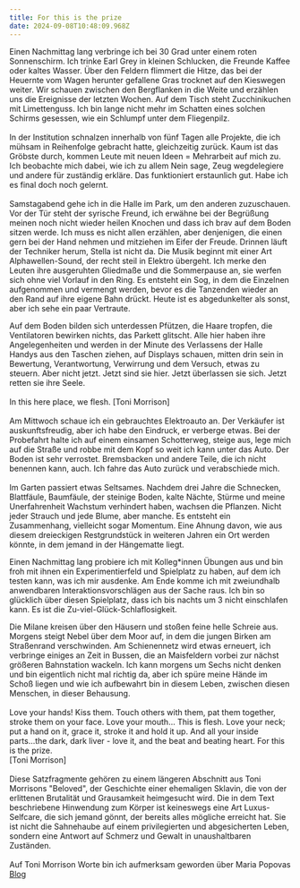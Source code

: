 ```yaml
---
title: For this is the prize
date: 2024-09-08T10:48:09.968Z
---
```

Einen Nachmittag lang verbringe ich bei 30 Grad unter einem roten Sonnenschirm. Ich trinke Earl Grey in kleinen Schlucken, die Freunde Kaffee oder kaltes Wasser. Über den Feldern flimmert die Hitze, das bei der Heuernte vom Wagen herunter gefallene Gras trocknet auf den Kieswegen weiter. Wir schauen zwischen den Bergflanken in die Weite und erzählen uns die Ereignisse der letzten Wochen. Auf dem Tisch steht Zucchinikuchen mit Limettenguss. Ich bin lange nicht mehr im Schatten eines solchen Schirms gesessen, wie ein Schlumpf unter dem Fliegenpilz.\
\
In der Institution schnalzen innerhalb von fünf Tagen alle Projekte, die ich mühsam in Reihenfolge gebracht hatte, gleichzeitig zurück. Kaum ist das Gröbste durch, kommen Leute mit neuen Ideen = Mehrarbeit auf mich zu. Ich beobachte mich dabei, wie ich zu allem Nein sage, Zeug wegdelegiere und andere für zuständig erkläre. Das funktioniert erstaunlich gut. Habe ich es final doch noch gelernt.\
\
Samstagabend gehe ich in die Halle im Park, um den anderen zuzuschauen. Vor der Tür steht der syrische Freund, ich erwähne bei der Begrüßung meinen noch nicht wieder heilen Knochen und dass ich brav auf dem Boden sitzen werde. Ich muss es nicht allen erzählen, aber denjenigen, die einen gern bei der Hand nehmen und mitziehen im Eifer der Freude. Drinnen läuft der Techniker herum, Stella ist nicht da. Die Musik beginnt mit einer Art Alphawellen-Sound, der recht steil in Elektro übergeht. Ich merke den Leuten ihre ausgeruhten Gliedmaße und die Sommerpause an, sie werfen sich ohne viel Vorlauf in den Ring. Es entsteht ein Sog, in dem die Einzelnen aufgenommen und vermengt werden, bevor es die Tanzenden wieder an den Rand auf ihre eigene Bahn drückt. Heute ist es abgedunkelter als sonst, aber ich sehe ein paar Vertraute.

Auf dem Boden bilden sich unterdessen Pfützen, die Haare tropfen, die Ventilatoren bewirken nichts, das Parkett glitscht. Alle hier haben ihre Angelegenheiten und werden in der Minute des Verlassens der Halle Handys aus den Taschen ziehen, auf Displays schauen, mitten drin sein in Bewertung, Verantwortung, Verwirrung und dem Versuch, etwas zu steuern. Aber nicht jetzt. Jetzt sind sie hier. Jetzt überlassen sie sich. Jetzt retten sie ihre Seele.\
\
In this here place, we flesh. \[Toni Morrison]\
\
Am Mittwoch schaue ich ein gebrauchtes Elektroauto an. Der Verkäufer ist auskunftsfreudig, aber ich habe den Eindruck, er verberge etwas. Bei der Probefahrt halte ich auf einem einsamen Schotterweg, steige aus, lege mich auf die Straße und robbe mit dem Kopf so weit ich kann unter das Auto. Der Boden ist sehr verrostet. Bremsbacken und andere Teile, die ich nicht benennen kann, auch. Ich fahre das Auto zurück und verabschiede mich.\
\
Im Garten passiert etwas Seltsames. Nachdem drei Jahre die Schnecken, Blattfäule, Baumfäule, der steinige Boden, kalte Nächte, Stürme und meine Unerfahrenheit Wachstum verhindert haben, wachsen die Pflanzen. Nicht jeder Strauch und jede Blume, aber manche. Es entsteht ein Zusammenhang, vielleicht sogar Momentum. Eine Ahnung davon, wie aus diesem dreieckigen Restgrundstück in weiteren Jahren ein Ort werden könnte, in dem jemand in der Hängematte liegt.

Einen Nachmittag lang probiere ich mit Kolleg*innen Übungen aus und bin froh mit ihnen ein Experimentierfeld und Spielplatz zu haben, auf dem ich testen kann, was ich mir ausdenke. Am Ende komme ich mit zweiundhalb anwendbaren Interaktionsvorschlägen aus der Sache raus. Ich bin so glücklich über diesen Spielplatz, dass ich bis nachts um 3 nicht einschlafen kann. Es ist die Zu-viel-Glück-Schlaflosigkeit.

Die Milane kreisen über den Häusern und stoßen feine helle Schreie aus. Morgens steigt Nebel über dem Moor auf, in dem die jungen Birken am Straßenrand verschwinden. Am Schienennetz wird etwas erneuert, ich verbringe einiges an Zeit in Bussen, die an Maisfeldern vorbei zur nächst größeren Bahnstation wackeln. Ich kann morgens um Sechs nicht denken und bin eigentlich nicht mal richtig da, aber ich spüre meine Hände im Schoß liegen und wie ich aufbewahrt bin in diesem Leben, zwischen diesen Menschen, in dieser Behausung.\
\
Love your hands! Kiss them. Touch others with them, pat them together, stroke them on your face. Love your mouth… This is flesh. Love your neck; put a hand on it, grace it, stroke it and hold it up. And all your inside parts...the dark, dark liver - love it, and the beat and beating heart. For this is the prize. \
\[Toni Morrison]\
\
Diese Satzfragmente gehören zu einem längeren Abschnitt aus Toni Morrisons "Beloved", der Geschichte einer ehemaligen Sklavin, die von der erlittenen Brutalität und Grausamkeit heimgesucht wird. Die in dem Text beschriebene Hinwendung zum Körper ist keineswegs eine Art Luxus-Selfcare, die sich jemand gönnt, der bereits alles mögliche erreicht hat. Sie ist nicht die Sahnehaube auf einem privilegierten und abgesicherten Leben, sondern eine Antwort auf Schmerz und Gewalt in unaushaltbaren Zuständen.\
\
Auf Toni Morrison Worte bin ich aufmerksam geworden über Maria Popovas [Blog](https://www.themarginalian.org/2024/08/27/adam-phillips-better-waiting/)